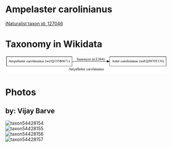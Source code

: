
Ampelaster carolinianus
=======================
  
[iNaturalist taxon id: 127046](https://www.inaturalist.org/taxa/127046)
# Taxonomy in Wikidata
  
![Ampelaster carolinianus](../wikidata_schemas/Ampelaster_carolinianus.gv.png)
# Photos

## by: Vijay Barve
  
![taxon54428154](https://inaturalist-open-data.s3.amazonaws.com/photos/58779467/medium.jpeg)  
![taxon54428155](https://inaturalist-open-data.s3.amazonaws.com/photos/58779468/medium.jpeg)  
![taxon54428156](https://inaturalist-open-data.s3.amazonaws.com/photos/58779473/medium.jpeg)  
![taxon54428157](https://inaturalist-open-data.s3.amazonaws.com/photos/58779476/medium.jpeg)